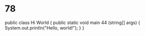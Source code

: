 # 78
public class Hi World {
    public static void main 44 (string[] args) {
        System.out.println("Hello, world!");
    }
}
